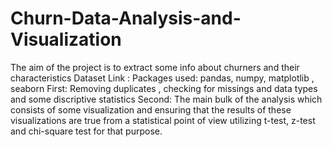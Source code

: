 # Churn-Data-Analysis-and-Visualization
The aim of the project is to extract some info about churners and their characteristics
Dataset Link :
Packages used: pandas, numpy, matplotlib , seaborn
First: Removing duplicates , checking for missings and data types and some discriptive statistics
Second: The main bulk of the analysis which consists of some visualization and ensuring that the results of these visualizations are true from a statistical point of view utilizing t-test, z-test and chi-square test for that purpose.

